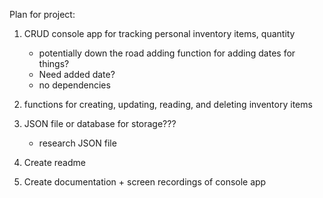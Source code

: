 Plan for project:

1. CRUD console app for tracking personal inventory items, quantity
    - potentially down the road adding function for adding dates for things?
    - Need added date?
    - no dependencies

2. functions for creating, updating, reading, and deleting inventory items

3. JSON file or database for storage???
    - research JSON file

4. Create readme

5. Create documentation + screen recordings of console app
